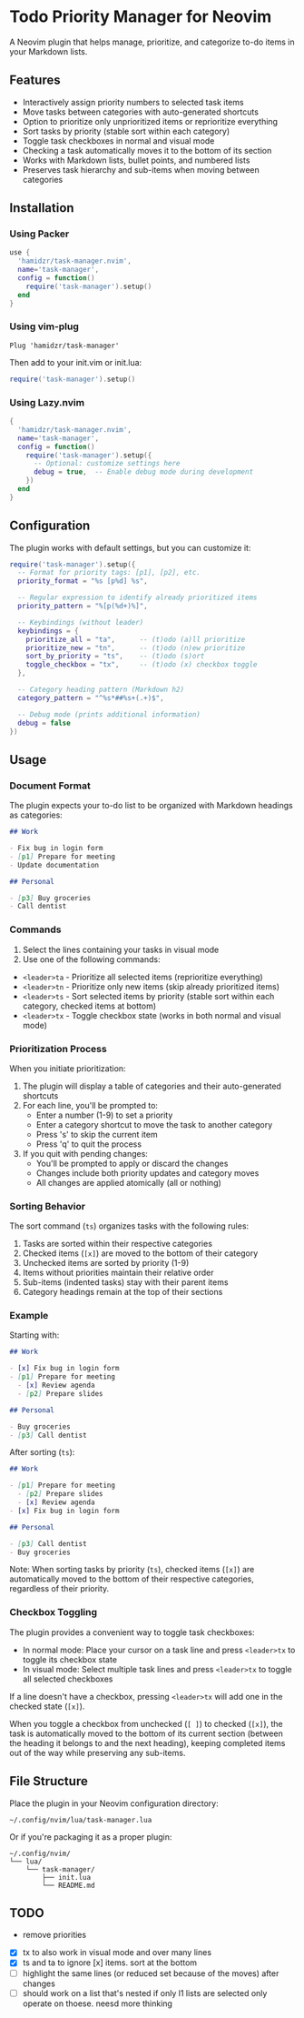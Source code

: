 # Todo Priority Manager for Neovim

A Neovim plugin that helps manage, prioritize, and categorize to-do items in your Markdown lists.

## Features

- Interactively assign priority numbers to selected task items
- Move tasks between categories with auto-generated shortcuts
- Option to prioritize only unprioritized items or reprioritize everything
- Sort tasks by priority (stable sort within each category)
- Toggle task checkboxes in normal and visual mode
- Checking a task automatically moves it to the bottom of its section
- Works with Markdown lists, bullet points, and numbered lists
- Preserves task hierarchy and sub-items when moving between categories

## Installation

### Using Packer

```lua
use {
  'hamidzr/task-manager.nvim',
  name='task-manager',
  config = function()
    require('task-manager').setup()
  end
}
```

### Using vim-plug

```vim
Plug 'hamidzr/task-manager'
```

Then add to your init.vim or init.lua:

```lua
require('task-manager').setup()
```

### Using Lazy.nvim

```lua
{
  'hamidzr/task-manager.nvim',
  name='task-manager',
  config = function()
    require('task-manager').setup({
      -- Optional: customize settings here
      debug = true,  -- Enable debug mode during development
    })
  end
}
```

## Configuration

The plugin works with default settings, but you can customize it:

```lua
require('task-manager').setup({
  -- Format for priority tags: [p1], [p2], etc.
  priority_format = "%s [p%d] %s",

  -- Regular expression to identify already prioritized items
  priority_pattern = "%[p(%d+)%]",

  -- Keybindings (without leader)
  keybindings = {
    prioritize_all = "ta",      -- (t)odo (a)ll prioritize
    prioritize_new = "tn",      -- (t)odo (n)ew prioritize
    sort_by_priority = "ts",    -- (t)odo (s)ort
    toggle_checkbox = "tx",     -- (t)odo (x) checkbox toggle
  },

  -- Category heading pattern (Markdown h2)
  category_pattern = "^%s*##%s+(.+)$",

  -- Debug mode (prints additional information)
  debug = false
})
```

## Usage

### Document Format

The plugin expects your to-do list to be organized with Markdown headings as categories:

```markdown
## Work

- Fix bug in login form
- [p1] Prepare for meeting
- Update documentation

## Personal

- [p3] Buy groceries
- Call dentist
```

### Commands

1. Select the lines containing your tasks in visual mode
2. Use one of the following commands:

- `<leader>ta` - Prioritize all selected items (reprioritize everything)
- `<leader>tn` - Prioritize only new items (skip already prioritized items)
- `<leader>ts` - Sort selected items by priority (stable sort within each category, checked items at bottom)
- `<leader>tx` - Toggle checkbox state (works in both normal and visual mode)

### Prioritization Process

When you initiate prioritization:

1. The plugin will display a table of categories and their auto-generated shortcuts
2. For each line, you'll be prompted to:
   - Enter a number (1-9) to set a priority
   - Enter a category shortcut to move the task to another category
   - Press 's' to skip the current item
   - Press 'q' to quit the process
3. If you quit with pending changes:
   - You'll be prompted to apply or discard the changes
   - Changes include both priority updates and category moves
   - All changes are applied atomically (all or nothing)

### Sorting Behavior

The sort command (`ts`) organizes tasks with the following rules:

1. Tasks are sorted within their respective categories
2. Checked items (`[x]`) are moved to the bottom of their category
3. Unchecked items are sorted by priority (1-9)
4. Items without priorities maintain their relative order
5. Sub-items (indented tasks) stay with their parent items
6. Category headings remain at the top of their sections

### Example

Starting with:

```markdown
## Work

- [x] Fix bug in login form
- [p1] Prepare for meeting
  - [x] Review agenda
  - [p2] Prepare slides

## Personal

- Buy groceries
- [p3] Call dentist
```

After sorting (`ts`):

```markdown
## Work

- [p1] Prepare for meeting
  - [p2] Prepare slides
  - [x] Review agenda
- [x] Fix bug in login form

## Personal

- [p3] Call dentist
- Buy groceries
```

Note: When sorting tasks by priority (`ts`), checked items (`[x]`) are automatically moved to the bottom of their respective categories, regardless of their priority.

### Checkbox Toggling

The plugin provides a convenient way to toggle task checkboxes:

- In normal mode: Place your cursor on a task line and press `<leader>tx` to toggle its checkbox state
- In visual mode: Select multiple task lines and press `<leader>tx` to toggle all selected checkboxes

If a line doesn't have a checkbox, pressing `<leader>tx` will add one in the checked state (`[x]`).

When you toggle a checkbox from unchecked (`[ ]`) to checked (`[x]`), the task is automatically moved to the bottom of its current section (between the heading it belongs to and the next heading), keeping completed items out of the way while preserving any sub-items.

## File Structure

Place the plugin in your Neovim configuration directory:

```
~/.config/nvim/lua/task-manager.lua
```

Or if you're packaging it as a proper plugin:

```
~/.config/nvim/
└── lua/
    └── task-manager/
        ├── init.lua
        └── README.md
```

## TODO
- remove priorities
- [x] tx to also work in visual mode and over many lines
- [x] ts and ta to ignore [x] items. sort at the bottom
- [ ] highlight the same lines (or reduced set because of the moves) after changes
- [ ] should work on a list that's nested if only l1 lists are selected only operate on thoese. neesd more thinking
